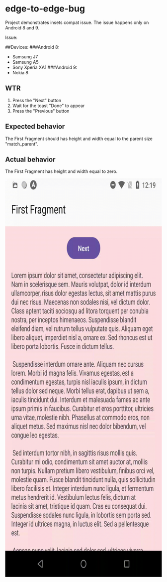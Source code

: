 # edge-to-edge-bug
Project demonstrates insets compat issue. The issue happens only on Android 8 and 9.

Issue: 

##Devices:
###Android 8:
- Samsung J7
- Samsung A5
- Sony Xperia XA1
###Android 9:
- Nokia 8

## WTR
1. Press the "Next" button
2. Wait for the toast "Done" to appear
3. Press the "Previous" button

## Expected behavior
The First Fragment should has height and width equal to the parent size "match_parent".

## Actual behavior
The First Fragment has height and width equal to zero.

<img src="https://github.com/ZebanNikolay/edge-to-edge-bug/blob/master/img/edge-to-edge-bug-video.gif" width="720" height="1280">
